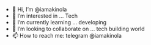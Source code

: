 - 👋 Hi, I’m @iamakinola
- 👀 I’m interested in ... Tech
- 🌱 I’m currently learning ... developing
- 💞️ I’m looking to collaborate on ... tech building world
- 📫 How to reach me:  telegram @iamakinola

<!---
iamakinola/iamakinola is a ✨ special ✨ repository because its `README.md` (this file) appears on your GitHub profile.
You can click the Preview link to take a look at your changes.
--->
